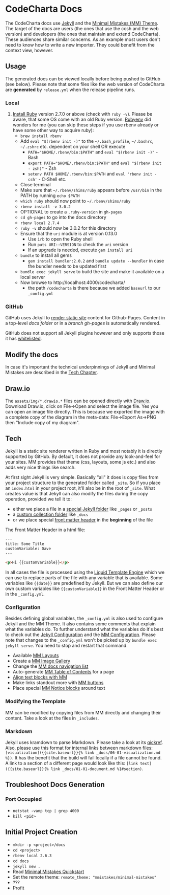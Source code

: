 # CodeCharta Docs

The CodeCharta docs use [Jekyll](https://jekyllrb.com) and the [Minimal Mistakes (MM) Theme](https://mmistakes.github.io/minimal-mistakes/). The target of the docs are users (the ones that use the ccsh and the web version) and developers (the ones that maintain and extend CodeCharta). These audiences share similar concerns. As an example most users don't need to know how to write a new importer. They could benefit from the context view, however.

## Usage

The generated docs can be viewed locally before being pushed to GitHub (see below). Please note that some files like the web version of CodeCharta are **generated** by `release.yml` when the release pipeline runs.

### Local

1. [Install Ruby](https://www.ruby-lang.org/en/documentation/installation/) version 2.7.0 or above (check with `ruby -v`). Please be aware, that some OS come with an old Ruby version. [Rubyenv](https://github.com/rbenv/rbenv#installation) did wonders for me (you can skip these steps if you use rbenv already or have some other way to acquire ruby):
   - `brew install rbenv`
   - Add `eval "$(rbenv init -)"` to the `~/.bash_profile`, `~/.bashrc`, `~/.zshrc` etc. dependent on your shell OR execute
     - `PATH="$HOME/.rbenv/bin:$PATH"` and `eval "$(rbenv init -)"` - Bash
     - `export PATH="$HOME/.rbenv/bin:$PATH"` and `eval "$(rbenv init - zsh)"` - Zsh
     - `setenv PATH $HOME/.rbenv/bin:$PATH` and `eval 'rbenv init - csh'` - C-Shell etc.
   - Close terminal
   - Make sure that `~/.rbenv/shims/ruby` appears before `/usr/bin` in the PATH by running `echo $PATH`
   - `which ruby` should now point to `~/.rbenv/shims/ruby`
   - `rbenv install -v 3.0.2`
   - OPTIONAL to create a `.ruby-version` in `gh-pages`
   - `cd gh-pages` to go into the docs directory
   - `rbenv local 2.7.4`
   - `ruby -v` should now be 3.0.2 for this directory
   - Ensure that the `uri` module is at version 0.13.0
     - Use `irb` to open the Ruby shell
     - Run `puts URI::VERSION` to check the `uri` version
     - If an upgrade is needed, execute `gem install uri`
   - `bundle` to install all gems
     - `gem install bundler:2.0.2` and `bundle update --bundler` in case the bundler needs to be updated first
   - `bundle exec jekyll serve` to build the site and make it available on a local server
   - Now browse to http://localhost:4000/codecharta/
     - the path `/codecharta` is there because we added `baseurl` to our `_config.yml`

### GitHub

GitHub uses Jekyll to [render static site](https://help.github.com/en/articles/about-github-pages-and-jekyll) content for Github-Pages. Content in a top-level _docs folder_ or in a _branch gh-pages_ is automatically rendered.

GitHub does not support all Jekyll plugins however and only supports those it has [whitelisted](https://pages.github.com/versions/).

## Modify the docs

In case it's important the technical underpinnings of Jekyll and Minimal Mistakes are described in the [Tech Chapter](#tech).

## Draw.io

The `assets/img/*.drawio.*` files can be opened directly with [Draw.io](https://about.draw.io/integrations/#integrations_offline). Download Draw.io, click on File->Open and select the image file. Yes you can open an image file directly. This is because we exported the image with a complete copy of the diagram in the meta-data: File->Export As->PNG then "Include copy of my diagram".

## Tech

Jekyll is a static site renderer written in Ruby and most notably it is directly supported by GitHub. By default, it does not provide any look-and-feel for your sites. MM provides that theme (css, layouts, some js etc.) and also adds very nice things like search.

At first sight Jekyll is very simple. Basically "all" it does is copy files from your project structure to the generated folder called `_site`. So if you place an `index.html` in your project root, it'll also be in the root of `_site`. What creates value is that Jekyll can also modify the files during the copy operation, provided we tell it to:

- either we place a file in a [special Jekyll folder](https://jekyllrb.com/docs/structure/) like `_pages` or `_posts`
- a [custom collection folder](https://jekyllrb.com/docs/collections/) like `_docs`
- or we place special [front matter header](https://jekyllrb.com/docs/front-matter/) in the **beginning** of the file

The Front Matter Header in a html file:

```html
---
title: Some Title
customVariable: Dave
---

<p>Hi {{customVariable}}</p>
```

In all cases the file is processed using the [Liquid Template Engine](https://jekyllrb.com/docs/liquid/) which we can use to replace parts of the file with any variable that is available. Some variables like `{{date}}` are predefined by Jekyll. But we can also define our own custom variables like `{{customVariable}}` in the Front Matter Header or in the `_config.yml`.

### Configuration

Besides defining global variables, the `_config.yml` is also used to configure Jekyll and the MM Theme. It also contains some comments that explain what the variables do. To further understand what the variables do it's best to check out the [Jekyll Configuration](https://jekyllrb.com/docs/configuration/) and the [MM Configuration](https://mmistakes.github.io/minimal-mistakes/docs/configuration/). Please note that changes to the `_config.yml` won't be picked up by `bundle exec jekyll serve`. You need to stop and restart that command.

- Available [MM Layouts](https://mmistakes.github.io/minimal-mistakes/docs/layouts/)
- Create a [MM Image Gallery](https://mmistakes.github.io/minimal-mistakes/docs/helpers/#gallery)
- Change the [MM docs navigation list](https://mmistakes.github.io/minimal-mistakes/docs/layouts/#custom-sidebar-navigation-menu)
- Auto-generate [MM Table of Contents](https://mmistakes.github.io/minimal-mistakes/docs/helpers/#table-of-contents) for a page
- [Align text blocks with MM](https://mmistakes.github.io/minimal-mistakes/docs/utility-classes/#text-alignment)
- Make links standout more with [MM buttons](https://mmistakes.github.io/minimal-mistakes/docs/utility-classes/#buttons)
- Place special [MM Notice blocks](https://mmistakes.github.io/minimal-mistakes/docs/utility-classes/#notices) around text

### Modifying the Template

MM can be modified by copying files from MM directly and changing their content. Take a look at the files in `_includes`.

### Markdown

Jekyll uses kramdown to parse Markdown. Please take a look at its [qickref](https://kramdown.gettalong.org/syntax.html#links-and-images). Also, please use this format for internal links between markdown files: `[visualization]({{site.baseurl}}{% link _docs/06-01-visualization.md %})`. It has the benefit that the build will fail locally if a file cannot be found. A link to a section of a different page would look like this: `[link text]({{site.baseurl}}{% link _docs/01-01-document.md %}#section)`.

## Troubleshoot Docs Generation

### Port Occupied

- `netstat -vanp tcp | grep 4000`
- `kill <pid>`

## Initial Project Creation

- `mkdir -p <project>/docs`
- `cd <project>`
- `rbenv local 2.6.3`
- `cd docs`
- `jekyll new .`
- Read [Minimal Mistakes Quickstart](https://mmistakes.github.io/minimal-mistakes/docs/quick-start-guide/)
- Set the remote theme: `remote_theme: "mmistakes/minimal-mistakes"`
- ???
- Profit
